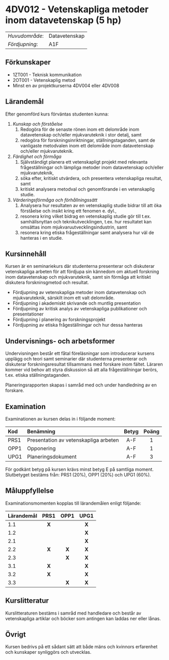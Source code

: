 # 4DV012 - Vetenskapliga metoder inom datavetenskap (5 hp)

|     |     |
| --- | --- | 
| *Huvudområde*: | Datavetenskap | 
| *Fördjupning*: | A1F | 

## Förkunskaper

- 1ZT001 - Teknisk kommunikation
- 2OT001 - Vetenskaplig metod
- Minst en av projektkurserna 4DV004 eller 4DV008

## Lärandemål

Efter genomförd kurs förväntas studenten kunna:

1. *Kunskap och förståelse*
    1. Redogöra för de senaste rönen inom ett delområde inom datavetenskap och/eller mjukvaruteknik i stor detalj, samt
    2. redogöra för forskningsinriktningar, ställningstaganden, samt de vanligaste metodvalen inom ett delområde inom datavetenskap och/eller mjukvaruteknik.
2. *Färdighet och förmåga*
    1. Självständigt planera ett vetenskapligt projekt med relevanta frågeställningar och lämpliga metoder inom datavetenskap och/eller mjukvaruteknik,
    2. söka efter, kritiskt utvärdera, och presentera vetenskapliga resultat, samt
    3. kritiskt analysera metodval och genomförande i en vetenskaplig studie.
3. *Värderingsförmåga och förhållningssätt*
    1. Analysera hur resultaten av en vetenskaplig studie bidrar till att öka förståelse och insikt kring ett fenomen e. dyl.,
    2. resonera kring vilket bidrag en vetenskaplig studie gör till t.ex. samhällsnyttan och teknikutvecklingen, t.ex. hur resultatet kan omsättas inom mjukvaruutvecklingsindustrin, samt
    3. resonera kring etiska frågeställningar samt analysera hur väl de hanteras i en studie.

## Kursinnehåll

Kursen är en seminariekurs där studenterna presenterar och diskuterar vetenskapliga arbeten för att fördjupa sin kännedom om aktuell forskning inom datavetenskap och mjukvaruteknik, samt sin förmåga att kritiskt diskutera forskninsgmetod och resultat.

- Fördjupning av vetenskapliga metoder inom datavetenskap och mjukvaruteknik, särskilt inom ett valt delområde.
- Fördjupning i akademiskt skrivande och muntlig presentation
- Fördjupning av kritisk analys av vetenskapliga publikationer och presentationer
- Fördjupning i planering av forskningsprojekt
- Fördjupning av etiska frågeställningar och hur dessa hanteras
 
## Undervisnings- och arbetsformer

Undervisningen består ett fåtal föreläsningar som introducerar kursens upplägg och teori samt seminarier där studenterna presenterar och diskuterar forskningsresultat tillsammans med forskare inom fältet. Läraren kommer vid behov att styra diskussion så att alla frågeställningar berörs, t.ex. etiska ställningstaganden.

Planeringsrapporten skapas i samråd med och under handledning av en forskare.

## Examination

Examinationen av kursen delas in i följande moment:

| Kod  | Benämning                                   | Betyg | Poäng |  
| :--- | :------------------------------------------ | :---: | :---: |  
| PRS1 | Presentation av vetenskapliga arbeten       | A-F   | 1     |  
| OPP1 | Opponering         | A-F   | 1     |  
| UPG1 | Planeringsdokument                          | A-F   | 3     |  

För godkänt betyg på kursen krävs minst betyg E på samtliga moment. Slutbetyget bestäms från: PRS1 (20%), OPP1 (20%) och UPG1 (60%).

## Måluppfyllelse

Examinationsmomenten kopplas till lärandemålen enligt följande:

| Lärandemål | PRS1  | OPP1  | UPG1  |
| :--------- | :---: | :---: | :---: |
| 1.1        | **X** |       | **X** |
| 1.2        |       |       | **X** |
| 2.1        |       |       | **X** |
| 2.2        | **X** | **X** | **X** |
| 2.3        |       | **X** | **X** |
| 3.1        | **X** |       | **X** |
| 3.2        | **X** |       | **X** |
| 3.3        |       | **X** | **X** |

## Kurslitteratur

Kurslitteraturen bestäms i samråd med handledare och består av vetenskapliga artiklar och böcker som antingen kan laddas ner eller lånas.

## Övrigt

Kursen bedrivs på ett sådant sätt att både mäns och kvinnors erfarenhet och kunskaper synliggörs och utvecklas.
